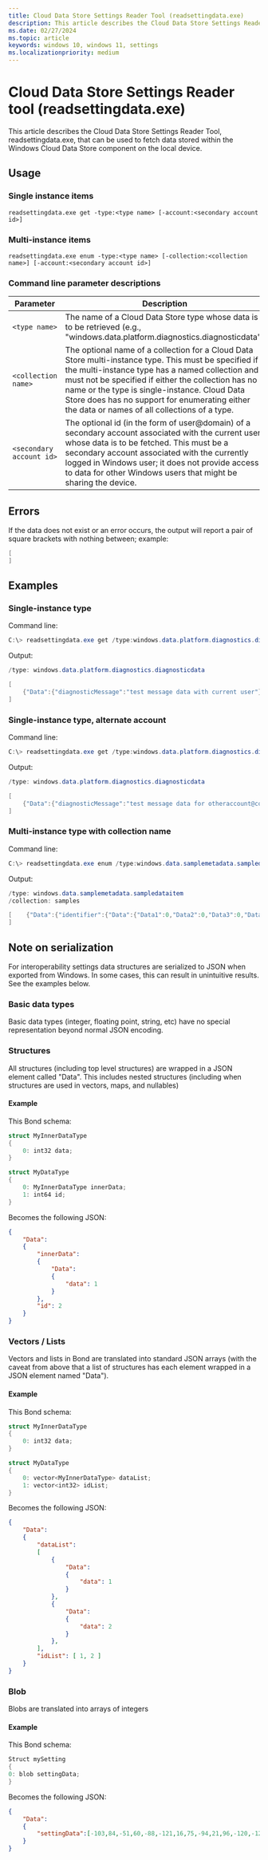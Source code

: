 ```yaml
---
title: Cloud Data Store Settings Reader Tool (readsettingdata.exe)
description: This article describes the Cloud Data Store Settings Reader Tool, readsettingdata.exe, that can be used to fetch data stored within the Windows Cloud Data Store component on the local device.
ms.date: 02/27/2024
ms.topic: article
keywords: windows 10, windows 11, settings
ms.localizationpriority: medium
---
```


# Cloud Data Store Settings Reader tool (readsettingdata.exe)

This article describes the Cloud Data Store Settings Reader Tool, readsettingdata.exe, that can be used to fetch data stored within the Windows Cloud Data Store component on the local device. 

## Usage 

### Single instance items 

`readsettingdata.exe get -type:<type name> [-account:<secondary account id>]`

### Multi-instance items 

`readsettingdata.exe enum -type:<type name> [-collection:<collection name>] [-account:<secondary account id>]`

### Command line parameter descriptions 

| Parameter | Description |
|-----------|-------------|
| `<type name>` | The name of a Cloud Data Store type whose data is to be retrieved (e.g., "windows.data.platform.diagnostics.diagnosticdata") |
| `<collection name>` | The optional name of a collection for a Cloud Data Store multi-instance type. This must be specified if the multi-instance type has a named collection and must not be specified if either the collection has no name or the type is single-instance. Cloud Data Store does has no support for enumerating either the data or names of all collections of a type. |
| `<secondary account id>` | The optional id (in the form of user@domain) of a secondary account associated with the current user whose data is to be fetched.  This must be a secondary account associated with the currently logged in Windows user; it does not provide access to data for other Windows users that might be sharing the device.|

## Errors 

If the data does not exist or an error occurs, the output will report a pair of square brackets with nothing between; example: 

```powershell
[ 
] 
```

## Examples

### Single-instance type

Command line:

```powershell
C:\> readsettingdata.exe get /type:windows.data.platform.diagnostics.diagnosticdata
```

Output:

```powershell
/type: windows.data.platform.diagnostics.diagnosticdata 

[ 
    {"Data":{"diagnosticMessage":"test message data with current user"}} 
] 
```

### Single-instance type, alternate account

Command line:

```powershell
C:\> readsettingdata.exe get /type:windows.data.platform.diagnostics.diagnosticdata -account:otheraccount@contoso.com 
```

Output:

```powershell
/type: windows.data.platform.diagnostics.diagnosticdata 

[ 
    {"Data":{"diagnosticMessage":"test message data for otheraccount@contoso.com associated with current user"}} 
] 
```

### Multi-instance type with collection name 

Command line:

```powershell
C:\> readsettingdata.exe enum /type:windows.data.samplemetadata.sampledataitem /collection:samples 
```

Output:

```powershell
/type: windows.data.samplemetadata.sampledataitem 
/collection: samples 

[    {"Data":{"identifier":{"Data":{"Data1":0,"Data2":0,"Data3":0,"Data4":0}},"itemName":"name","someArbitraryPriority":0,"scale":{"Data":{"x":1,"y":1,"z":1}},"rotationAxis":{"Data":{"x":2,"y":2,"z":2}},"translation":{"Data":{"x":3,"y":3,"z":3}},"rotationAngle":4,"isVisible":true,"projection":0}},    {"Data":{"identifier":{"Data":{"Data1":1,"Data2":1,"Data3":1,"Data4":1}},"itemName":"name2","someArbitraryPriority":0,"scale":{"Data":{"x":1.1,"y":1.1,"z":1.1}},"rotationAxis":{"Data":{"x":2.1,"y":2.1,"z":2.1}},"translation":{"Data":{"x":3.1,"y":3.1,"z":3.1}},"rotationAngle":4.1,"isVisible":true,"projection":1}} 
] 
```

## Note on serialization

For interoperability settings data structures are serialized to JSON when exported from Windows. In some cases, this can result in unintuitive results. See the examples below. 

### Basic data types
Basic data types (integer, floating point, string, etc) have no special representation beyond normal JSON encoding.

### Structures
All structures (including top level structures) are wrapped in a JSON element called "Data". This includes nested structures (including when structures are used in vectors, maps, and nullables)

#### Example

This Bond schema:

```csharp
struct MyInnerDataType
{
    0: int32 data;
}

struct MyDataType
{
    0: MyInnerDataType innerData;
    1: int64 id;
}
```

Becomes the following JSON:

```json
{
    "Data":
    {
        "innerData":
        {
            "Data":
            {
                "data": 1
            }
        },
        "id": 2
    }
}
```

### Vectors / Lists

Vectors and lists in Bond are translated into standard JSON arrays (with the caveat from above that a list of structures has each element wrapped in a JSON element named "Data").

#### Example

This Bond schema:

```csharp
struct MyInnerDataType
{
    0: int32 data;
}

struct MyDataType
{
    0: vector<MyInnerDataType> dataList;
    1: vector<int32> idList;
}
```

Becomes the following JSON:

```json
{
    "Data":
    {
        "dataList":
        [
            {
                "Data":
                {
                    "data": 1
                }
            },
            {
                "Data":
                {
                    "data": 2
                }
            },
        ],
        "idList": [ 1, 2 ]
    }
}
```

### Blob

Blobs are translated into arrays of integers

#### Example

This Bond schema:

```C#
Struct mySetting
{
0: blob settingData;
}
```

Becomes the following JSON:

```json
{
    "Data":
    {
        "settingData":[-103,84,-51,60,-88,-121,16,75,-94,21,96,-120,-120,-35,59,85,4,0,0,0,0,1,0,0,36,0,0,0,73,0,110,0,116,0,101,0,114,0,110,0,101,0,116,0,32,0,69,0,120,0,112,0,108,0,111,0,114,0,101,0,114,0,0,0,1,0,0,0,2,0,0,0,7,0,0,0,7,0,0,0,58,0,0,0,104,0,116,0,116,0,112,0,115,0,58,0,47,0,47,0,103,0,108,0,111,0,98,0,97,0,108,0,46,0,115,0,116,0,115,0,46,0,109,0,115,0,102,0,116,0,46,0,110,0,101,0,116,0,47,0,0,0,2,0,0,0,2,0,0,0,7,0,0,0,7,0,0,0,34,0,0,0,109,0,105,0,99,0,114,0,105,0,100,0,101,0,114,0,64,0,103,0,109,0,101,0,46,0,103,0,98,0,108,0,0,0,3,0,0,0,0,0,0,0,7,0,0,0,7,0,0,0,34,0,0,0,110,0,97,0,109,0,105,0,56,0,48,0,114,0,117,0,108,0,101,0,115,0,58,0,68,0,103,0,109,0,101,0,0,0,1,0,0,0,100,0,0,0,0,0,0,0,8,0,0,0,8,0,0,0,16,0,0,0,-43,-74,60,78,86,37,-40,76,-92,-115,-57,85,-57,55,-53,-90,5,0,0,0,0,0,0,0,8,0,0,0,0,0,0,0,1,0,0,0,7,0,0,0,0,0,0,0,2,0,0,0,7,0,0,0,0,0,0,0,3,0,0,0,7,0,0,0,0,0,0,0,4,0,0,0,6,0,0,0,-58,-104,104,-79,72,-95,103,73,-111,113,100,-41,85,-38,-123,32]
    }
}
```
